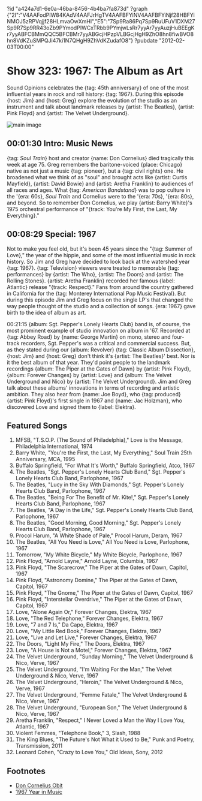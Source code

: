 ?id "a424a7d1-6e0a-46ba-8456-4b4ba7fa873d"
?graph {"2I":"V4AAFodPIW84KAdV4AAFJrHgTV4AAFBFYiNV4AAFBFYiNjf28HBFYiNMOJ5zRPVqjjf28HLmvaOwXmHl","E5":"7Sp9Ra86Pq7Sp9RuUFuV1DXM27Sp9R7Sp9RR43oZb9PYmodPIWCxTRbb9PYmjwLsRr7yyAr7yyAuzjHuBEEgKr7yyABFCBMmQQC5BFCBMr7yyABGcjHPzpVLBGcjHgH9ZhO8hn8fiwBVO8hn8VdKZuSMPQJi47ki1N7QHgH9ZhVdKZudafO8"}
?pubdate "2012-02-03T00:00"

# Show 323: 1967: The Album as Art
Sound Opinions celebrates the {tag: 45th anniversary} of one of the most influential years in rock and roll history: {tag: 1967}. During this episode {host: Jim} and {host: Greg} explore the evolution of the studio as an instrument and talk about landmark releases by {artist: The Beatles}, {artist: Pink Floyd} and {artist: The Velvet Underground}.

![main image](https://static.soundopinions.org/images/2012/1967part1.jpg)

## 00:01:30 Intro: Music News
{tag: *Soul Train*} host and creator {name: Don Cornelius} died tragically this week at age 75. Greg remembers the baritone-voiced {place: Chicago} native as not just a music {tag: pioneer}, but a {tag: civil rights} one. He broadened what we think of as "soul" and brought acts like {artist: Curtis Mayfield}, {artist: David Bowie} and {artist: Aretha Franklin} to audiences of all races and ages. What {tag: *American Bandstand*} was to pop culture in the '{era: 60s}, *Soul Train* and Cornelius were to the '{era: 70s}, '{era: 80s}, and beyond. So to remember Don Cornelius, we play {artist: Barry White}'s 1975 orchestral performance of "{track: You're My First, the Last, My Everything}." 

## 00:08:29 Special: 1967
Not to make you feel old, but it's been 45 years since the "{tag: Summer of Love}," the year of the hippie, and some of the most influential music in rock history. So Jim and Greg have decided to look back at the watershed year {tag: 1967}. {tag: Television} viewers were treated to memorable {tag: performances} by {artist: The Who}, {artist: The Doors} and {artist: The Rolling Stones}. {artist: Aretha Franklin} recorded her famous {label: Atlantic} release "{track: Respect}." Fans from around the country gathered in California for the {tag: Monterey International Pop Music Festival}. But during this episode Jim and Greg focus on the single LP's that changed the way people thought of the studio and a collection of songs. {era: 1967} gave birth to the idea of album as art.

00:21:15 {album: Sgt. Pepper's Lonely Hearts Club} band is, of course, the most prominent example of studio innovation on album in '67. Recorded at {tag: Abbey Road} by {name: George Martin} on mono, stereo and four-track recorders, Sgt. Pepper's was a critical and commercial success. But, as they stated during our {album: Revolver} {tag: Classic Album Dissection}, {host: Jim} and {host: Greg} don't think it's {artist: The Beatles}' best. Nor is it the best album of that year. They'd point people to the landmark recordings {album: The Piper at the Gates of Dawn} by {artist: Pink Floyd}, {album: Forever Changes} by {artist: Love} and {album: The Velvet Underground and Nico} by {artist: The Velvet Underground}. Jim and Greg talk about these albums' innovations in terms of recording and artistic ambition. They also hear from {name: Joe Boyd}, who {tag: produced} {artist: Pink Floyd}'s first single in 1967 and {name: Jac Holzman}, who discovered Love and signed them to {label: Elektra}.

## Featured Songs
1. MFSB, "T.S.O.P. (The Sound of Philadelphia)," Love is the Message, Philadelphia International, 1974
2. Barry White, "You're the First, the Last, My Everything," Soul Train 25th Anniversary, MCA, 1995
3. Buffalo Springfield, "For What It's Worth," Buffalo Springfield, Atco, 1967
4. The Beatles, "Sgt. Pepper's Lonely Hearts Club Band," Sgt. Pepper's Lonely Hearts Club Band, Parlophone, 1967
5. The Beatles, "Lucy in the Sky With Diamonds," Sgt. Pepper's Lonely Hearts Club Band, Parlophone, 1967
6. The Beatles, "Being For The Benefit of Mr. Kite!," Sgt. Pepper's Lonely Hearts Club Band, Parlophone, 1967
7. The Beatles, "A Day in the Life," Sgt. Pepper's Lonely Hearts Club Band, Parlophone, 1967
8. The Beatles, "Good Morning, Good Morning," Sgt. Pepper's Lonely Hearts Club Band, Parlophone, 1967
9. Procol Harum, "A White Shade of Pale," Procol Harum, Deram, 1967
10. The Beatles, "All You Need is Love," All You Need is Love, Parlophone, 1967
11. Tomorrow, "My White Bicycle," My White Bicycle, Parlophone, 1967
12. Pink Floyd, "Arnold Layne," Arnold Layne, Columbia, 1967
13. Pink Floyd, "The Scarecrow," The Piper at the Gates of Dawn, Capitol, 1967
14. Pink Floyd, "Astronomy Domine," The Piper at the Gates of Dawn, Capitol, 1967
15. Pink Floyd, "The Gnome," The Piper at the Gates of Dawn, Capitol, 1967
16. Pink Floyd, "Interstellar Overdrive," The Piper at the Gates of Dawn, Capitol, 1967
17. Love, "Alone Again Or," Forever Changes, Elektra, 1967
18. Love, "The Red Telephone," Forever Changes, Elektra, 1967
19. Love, "7 and 7 Is," Da Capo, Elektra, 1967
20. Love, "My Little Red Book," Forever Changes, Elektra, 1967
21. Love, "Live and Let Live," Forever Changes, Elektra, 1967
22. The Doors, "Light My Fire," The Doors, Elektra, 1967
23. Love, "A House is Not a Motel," Forever Changes, Elektra, 1967
24. The Velvet Underground, "Sunday Morning," The Velvet Underground & Nico, Verve, 1967
25. The Velvet Underground, "I'm Waiting For the Man," The Velvet Underground & Nico, Verve, 1967
26. The Velvet Underground, "Heroin," The Velvet Underground & Nico, Verve, 1967
27. The Velvet Underground, "Femme Fatale," The Velvet Underground & Nico, Verve, 1967
28. The Velvet Underground, "European Son," The Velvet Underground & Nico, Verve, 1967
29. Aretha Franklin, "Respect," I Never Loved a Man the Way I Love You, Atlantic, 1967
30. Violent Femmes, "Telephone Book," 3, Slash, 1988
31. The King Blues, "The Future's Not What it Used to Be," Punk and Poetry, Transmission, 2011
32. Leonard Cohen, "Crazy to Love You," Old Ideas, Sony, 2012

## Footnotes
- [Don Cornelius Obit](http://www.chicagotribune.com/chi-soul-train-creator-don-cornelius-found-dead-20120201-story.html#page=1)
- [1967 Year in Music](https://en.wikipedia.org/wiki/1967_in_music)
